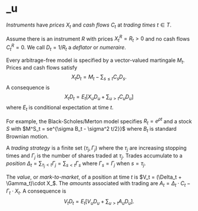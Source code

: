 # _u

_Instruments_ have _prices_ $X_t$ and _cash flows_ $C_t$ at _trading times_ $t\in T$.

Assume there is an instrument $R$ with prices $X^R_t = R_t > 0$ and no cash flows $C^R_t = 0$.
We call $D_t = 1/R_t$ a _deflator_ or _numeraire_.

Every arbitrage-free model is specified by a vector-valued martingale $M_t$.
Prices and cash flows satisfy
$$
	X_t D_t = M_t - \sum_{s\le t}C_s D_s.
$$
A consequence is
$$
	X_t D_t = E_t[X_u D_u + \sum_{u > t} C_u D_u]
$$
where $E_t$ is conditional expectation at time $t$.

For example, the Black-Scholes/Merton model specifies $R_t = e^{\rho t}$
and a stock $S$ with $M^S_t = se^{\sigma B_t - \sigma^2 t/2}}$ where $B_t$ is standard Brownian motion.

A _trading strategy_ is a finite set $(\tau_j, \Gamma_j)$ where the $\tau_j$ are
increasing stopping times and $\Gamma_j$ is the number of shares traded at $\tau_j$.
Trades accumulate to a _position_ $\Delta_t = \sum_{\tau_j < t} \Gamma_j = \sum_{s<t} \Gamma_s$
where $\Gamma_s = \Gamma_j$ when $s = \tau_j$.

The _value_, or _mark-to-market_, of a position at time $t$ is $V_t = (\Delta_t + \Gamma_t)\cdot X_$.
The _amounts_ associated with trading are $A_t = \Delta_t\cdot C_t - \Gamma_t\cdot X_t$.
A consequence is
$$
	V_t D_t = E_t[V_u D_u + \sum_{u > t} A_u D_u].
$$
